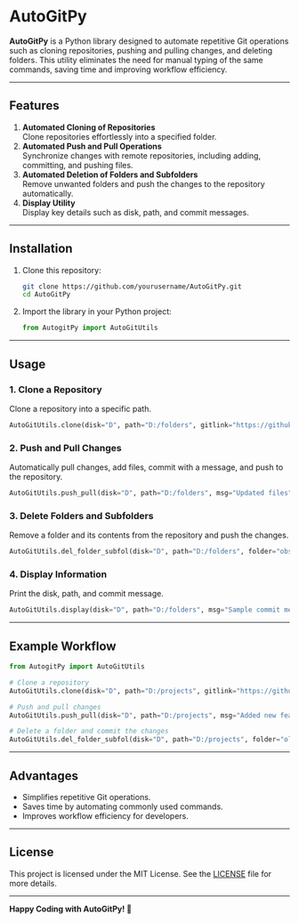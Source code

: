 # **AutoGitPy**  

**AutoGitPy** is a Python library designed to automate repetitive Git operations such as cloning repositories, pushing and pulling changes, and deleting folders. This utility eliminates the need for manual typing of the same commands, saving time and improving workflow efficiency.  

---

## **Features**  
1. **Automated Cloning of Repositories**  
   Clone repositories effortlessly into a specified folder.  
2. **Automated Push and Pull Operations**  
   Synchronize changes with remote repositories, including adding, committing, and pushing files.  
3. **Automated Deletion of Folders and Subfolders**  
   Remove unwanted folders and push the changes to the repository automatically.  
4. **Display Utility**  
   Display key details such as disk, path, and commit messages.  

---

## **Installation**  

1. Clone this repository:  
   ```bash  
   git clone https://github.com/yourusername/AutoGitPy.git  
   cd AutoGitPy  
   ```  

2. Import the library in your Python project:  
   ```python  
   from AutogitPy import AutoGitUtils  
   ```  

---

## **Usage**  

### **1. Clone a Repository**  
Clone a repository into a specific path.  
```python  
AutoGitUtils.clone(disk="D", path="D:/folders", gitlink="https://github.com/example/repo.git")  
```  

### **2. Push and Pull Changes**  
Automatically pull changes, add files, commit with a message, and push to the repository.  
```python  
AutoGitUtils.push_pull(disk="D", path="D:/folders", msg="Updated files")  
```  

### **3. Delete Folders and Subfolders**  
Remove a folder and its contents from the repository and push the changes.  
```python  
AutoGitUtils.del_folder_subfol(disk="D", path="D:/folders", folder="obsolete_folder", msg="Removed obsolete folder")  
```  

### **4. Display Information**  
Print the disk, path, and commit message.  
```python  
AutoGitUtils.display(disk="D", path="D:/folders", msg="Sample commit message")  
```  

---

## **Example Workflow**  
```python  
from AutogitPy import AutoGitUtils  

# Clone a repository  
AutoGitUtils.clone(disk="D", path="D:/projects", gitlink="https://github.com/example/repo.git")  

# Push and pull changes  
AutoGitUtils.push_pull(disk="D", path="D:/projects", msg="Added new features")  

# Delete a folder and commit the changes  
AutoGitUtils.del_folder_subfol(disk="D", path="D:/projects", folder="old_folder", msg="Removed old_folder")  
```  

---

## **Advantages**  
- Simplifies repetitive Git operations.  
- Saves time by automating commonly used commands.  
- Improves workflow efficiency for developers.  

---

## **License**  
This project is licensed under the MIT License. See the [LICENSE](LICENSE) file for more details.  

---

**Happy Coding with AutoGitPy! 🚀**  
